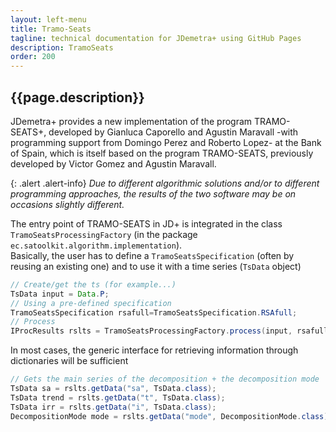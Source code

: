 ```yaml
---
layout: left-menu
title: Tramo-Seats
tagline: technical documentation for JDemetra+ using GitHub Pages
description: TramoSeats
order: 200
---
```


## {{page.description}}

JDemetra+ provides a new implementation of the program TRAMO-SEATS+, developed by Gianluca Caporello and Agustin Maravall -with programming support from Domingo Perez and Roberto Lopez- at the Bank of Spain, which is itself based on the program TRAMO-SEATS, previously developed by Victor Gomez and Agustin Maravall.

{: .alert .alert-info}
_Due to different algorithmic solutions and/or to different programming approaches, the results of the two software may be on occasions slightly different._

The entry point of TRAMO-SEATS in JD+ is integrated in the class `TramoSeatsProcessingFactory` (in the package `ec.satoolkit.algorithm.implementation`).  
Basically, the user has to define a `TramoSeatsSpecification` (often by reusing an existing one) and to use it with a time series (`TsData` object)

``` java
// Create/get the ts (for example...)
TsData input = Data.P;
// Using a pre-defined specification
TramoSeatsSpecification rsafull=TramoSeatsSpecification.RSAfull;
// Process
IProcResults rslts = TramoSeatsProcessingFactory.process(input, rsafull);
```

In most cases, the generic interface for retrieving information through dictionaries will be sufficient

``` java
// Gets the main series of the decomposition + the decomposition mode
TsData sa = rslts.getData("sa", TsData.class);
TsData trend = rslts.getData("t", TsData.class);
TsData irr = rslts.getData("i", TsData.class);
DecompositionMode mode = rslts.getData("mode", DecompositionMode.class);
```


